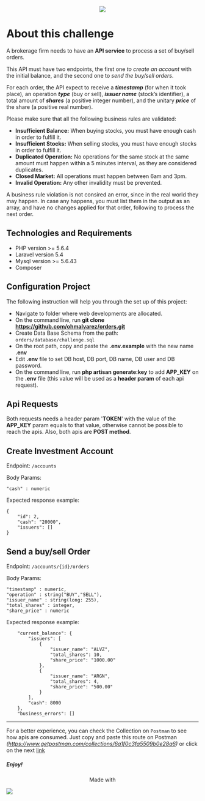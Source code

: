 <p align="center"><img src="https://www.gbm.com.mx/Content/Images/logo.png"></p>

About this challenge
==

A brokerage firm needs to have an **API service** to process a set of buy/sell orders.

This API must have two endpoints, the first one _to create an account_ with the initial balance, and the second one to _send the buy/sell orders_.

For each order, the API expect to receive a **_timestamp_** (for when it took place), an operation **_type_** (buy or sell), **_issuer name_** (stock’s identifier), a total amount of **_shares_** (a positive integer number), and the unitary **_price_** of the share (a positive real number).

Please make sure that all the following business rules are validated:

- **Insufficient Balance:** When buying stocks, you must have enough cash in order to fulfill it.
- **Insufficient Stocks:** When selling stocks, you must have enough stocks in order to fulfill it.
- **Duplicated Operation:** No operations for the same stock at the same amount must happen within a 5 minutes interval, as they are considered duplicates.
- **Closed Market:** All operations must happen between 6am and 3pm.
- **Invalid Operation:** Any other invalidity must be prevented.

A business rule violation is not consired an error, since in the real world they may happen. In case any happens, you must list them in the output as an array, and have no changes applied for that order, following to process the next order.

## Technologies and Requirements

- PHP version >= 5.6.4 
- Laravel version 5.4
- Mysql version >= 5.6.43
- Composer

## Configuration Project

The following instruction will help you through the set up of this project:

- Navigate to folder where web developments are allocated.
- On the command line, run **git clone https://github.com/ohmalvarez/orders.git**
- Create Data Base Schema from the path: `orders/database/challenge.sql`
- On the root path, copy and paste the **.env.example** with the new name **.env**
- Edit **.env** file to set DB host, DB port, DB name, DB user and DB password.
- On the command line, run **php artisan generate:key** to add **APP_KEY** on the **.env** file (this value will be used as a **header param** of each api request). 

## Api Requests

Both requests needs a header param '**TOKEN**' with the value of the **APP_KEY** param equals to that value, otherwise cannot be possible to reach the apis. Also, both apis are **POST method**.

## Create Investment Account

Endpoint: `/accounts`

Body Params:

    "cash" : numeric

Expected response example:

    {
        "id": 2,
        "cash": "20000",
        "issuers": []
    }

## Send a buy/sell Order

Endpoint: `/accounts/{id}/orders`

Body Params:

    "timestamp" : numeric,
    "operation" : string("BUY","SELL"),
    "issuer_name" : string(long: 255),
    "total_shares" : integer,
    "share_price" : numeric

Expected response example:

        "current_balance": {
            "issuers": [
                {
                    "issuer_name": "ALVZ",
                    "total_shares": 10,
                    "share_price": "1000.00"
                },
                {
                    "issuer_name": "ARGN",
                    "total_shares": 4,
                    "share_price": "500.00"
                }
            ],
            "cash": 8000
        },
        "business_errors": []
    
---

For a better experience, you can check the Collection on `Postman` to see how apis are consumed. Just copy and paste this route on Postman _(https://www.getpostman.com/collections/6a1f0c3fa5509b0e28a6)_ or click on the next [link](https://documenter.getpostman.com/view/5837810/SzYW2zmd "Postman Collection")

##### Enjoy! 

<p align="center">Made with</p>
<p align+"center"><img src="https://laravel.com/assets/img/components/logo-laravel.svg"></p>
